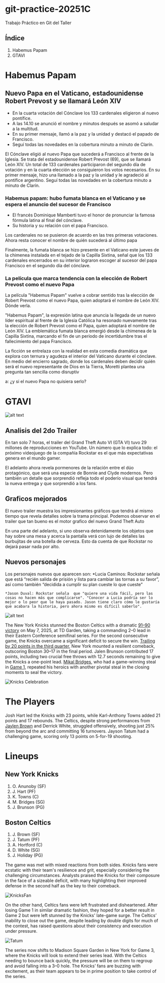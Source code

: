 # git-practice-20251C
Trabajo Práctico en Git del Taller

## Índice
1. Habemus Papam
2. GTAVI


# Habemus Papam

## Nuevo Papa en el Vaticano, estadounidense Robert Prevost y se llamará León XIV

- En la cuarta votación del Cónclave los 133 cardenales eligieron al nuevo pontífice.
- A las 14.10 se anunció el nombre y minutos después se asomó a saludar a la multitud.
- En su primer mensaje, llamó a la paz y la unidad y destacó el papado de Francisco.
- Seguí todas las novedades en la cobertura minuto a minuto de Clarín.

El Cónclave eligió al nuevo Papa que sucederá a Francisco al frente de la Iglesia. Se trata del estadounidense Robert Prevost (69), que se llamará León XIV. Un total de 133 cardenales participaron del segundo día de votación y en la cuarta elección se consiguieron los votos necesarios. En su primer mensaje, hizo una llamado a la paz y la unidad y le agradeció al pontífice argentino. Seguí todas las novedades en la cobertura minuto a minuto de Clarín.


### Habemus papam: hubo fumata blanca en el Vaticano y se espera el anuncio del sucesor de Francisco

- El francés Dominique Mamberti tuvo el honor de pronunciar la famosa fórmula latina al final del cónclave.
- Su historia y su relación con el papa Francisco.

Los cardenales no se pusieron de acuerdo en las tres primeras votaciones. Ahora resta conocer el nombre de quién sucederá al último papa

Finalmente, la fumata blanca se hizo presente en el Vaticano este jueves de la chimenea instalada en el tejado de la Capilla Sixtina, señal que los 133 cardenales encerrados en su interior lograron escoger al sucesor del papa Francisco en el segundo día del cónclave.


### La película que marca tendencia con la elección de Robert Prevost como el nuevo Papa

La película "Habemus Papam" vuelve a cobrar sentido tras la elección de Robert Prevost como el nuevo Papa, quien adoptará el nombre de León XIV. Dónde verla.

"Habemus Papam", la expresión latina que anuncia la llegada de un nuevo líder espiritual al frente de la Iglesia Católica ha resonado nuevamente tras la elección de Robert Prevost como el Papa, quien adoptará el nombre de León XIV. La emblemática fumata blanca emergió desde la chimenea de la Capilla Sixtina, marcando el fin de un periodo de incertidumbre tras el fallecimiento del papa Francisco.

La ficción se entrelaza con la realidad en esta comedia dramática que explora con ternura y agudeza el interior del Vaticano durante el cónclave. En medio del encierro sagrado, donde los cardenales deben decidir quién será el nuevo representante de Dios en la Tierra, Moretti plantea una pregunta tan sencilla como disruptiv

a: ¿y si el nuevo Papa no quisiera serlo?


# GTAVI

![alt text](500_333.jpg)

## Analisis del 2do Trailer

En tan solo 7 horas, el trailer del Grand Theft Auto VI (GTA VI) tuvo 29 millones de reproducciones en YouTube. Un número que lo explica todo: el próximo videojuego de la compañía Rockstar es el que más expectativas genera en el mundo gamer.

El adelanto ahora revela pormenores de la relación entre el dúo protagónico, que será una especie de Bonnie and Clyde modernos. Pero también un detalle que sorprendió refleja todo el poderío visual que tendrá la nueva entrega y que sorprendió a los fans.


## Graficos mejorados

El nuevo trailer muestra los impresionantes gráficos que tendrá al mismo tiempo que revela detalles sobre la trama principal. Podemos observar en el trailer que tan bueno es el motor grafico del nuevo Grand Theft Auto

En una parte del adelanto, si uno observa detenidamente los objetos que hay sobre una mesa y acerca la pantalla verá con lujo de detalles las burbujitas de una botella de cerveza. Esto da cuenta de que Rockstar no dejará pasar nada por alto.


## Nuevos personajes

Los personajes nuevos que aparecen son:
*Lucia Caminos: Rockstar señala que está “recién salida de prisión y lista para cambiar las tornas a su favor”, así como también “decidida a cumplir su plan cueste lo que cueste"

    *Jason Duval: Rockstar señala  que "quiere una vida fácil, pero las cosas no hacen más que complicarse". "Conocer a Lucia podría ser lo mejor o lo peor que le haya pasado. Jason tiene claro cómo le gustaría que acabara la historia, pero ahora mismo es difícil saberlo".

![alt text](download.jpg)

The New York Knicks stunned the Boston Celtics with a dramatic [91–90 victory](https://www.espn.com/nba/game/_/gameId/401769747/knicks-celtics) on May 7, 2025, at TD Garden, taking a commanding 2–0 lead in their Eastern Conference semifinal series. For the second consecutive game, the Knicks overcame a significant deficit to secure the win.
[Trailing by 20 points in the third quarter](https://www.celticsblog.com/2025/5/7/24425712/boston-celtics-blow-20-point-lead-again-lose-game-2-new-york-knicks-91-90-jaylen-brown-jayson-tatum), New York mounted a resilient comeback, outscoring Boston 30–17 in the final period. Jalen Brunson contributed 17 points, including two crucial free throws with 12.7 seconds remaining to give the Knicks a one-point lead. [Mikal Bridges](https://en.wikipedia.org/wiki/Mikal_Bridges), who had a game-winning steal in [Game 1](https://www.espn.com/nba/game/_/gameId/401769746/knicks-celtics), repeated his heroics with another pivotal steal in the closing moments to seal the victory.

![Knicks Celebration](/Assets/celeb.gif "Knicks Celebration")

# The Players

Josh Hart led the Knicks with 23 points, while Karl-Anthony Towns added 21 points and 17 rebounds. The Celtics, despite strong performances from [Jaylen Brown](https://en.wikipedia.org/wiki/Jaylen_Brown) and Derrick White, struggled offensively, shooting just 25% from beyond the arc and committing 16 turnovers. Jayson Tatum had a challenging game, scoring only 13 points on 5-for-19 shooting.

# Lineups

## New York Knicks
1. O. Anunoby (SF)
2. J. Hart (PF)
3. K. Towns (C)
4. M. Bridges (SG)
5. J. Brunson (PG)

## Boston Celtics
1. J. Brown (SF)
2. J. Tatum (PF)
3. A. Hortford (C)
4. D. White (SG)
5. J. Holiday (PG)

The game was met with mixed reactions from both sides. Knicks fans were ecstatic with their team's resilience and grit, especially considering the challenging circumstances. Analysts praised the Knicks for their composure in the face of a sizeable deficit, with many highlighting their improved defense in the second half as the key to their comeback.

![KnicksFan](/Assets/guy.png "Knicks Fan")

On the other hand, Celtics fans were left frustrated and disheartened. After losing Game 1 in similar dramatic fashion, they hoped for a better result in Game 2 but were left stunned by the Knicks' late-game surge. The Celtics’ inability to close out the game, despite leading by double digits for much of the contest, has raised questions about their consistency and execution under pressure.

![Tatum](/Assets/Tatum.jpg "Tatum")

The series now shifts to Madison Square Garden in New York for Game 3, where the Knicks will look to extend their series lead. With the Celtics needing to bounce back quickly, the pressure will be on them to regroup and avoid falling into a 3–0 hole. The Knicks’ fans are buzzing with excitement, as their team appears to be in prime position to take control of the series.

